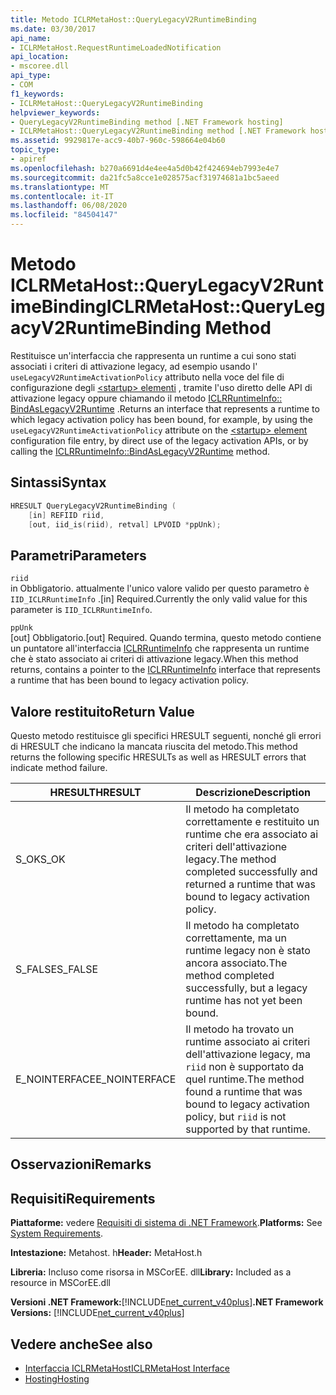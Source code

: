 ```yaml
---
title: Metodo ICLRMetaHost::QueryLegacyV2RuntimeBinding
ms.date: 03/30/2017
api_name:
- ICLRMetaHost.RequestRuntimeLoadedNotification
api_location:
- mscoree.dll
api_type:
- COM
f1_keywords:
- ICLRMetaHost::QueryLegacyV2RuntimeBinding
helpviewer_keywords:
- QueryLegacyV2RuntimeBinding method [.NET Framework hosting]
- ICLRMetaHost::QueryLegacyV2RuntimeBinding method [.NET Framework hosting]
ms.assetid: 9929817e-acc9-40b7-960c-598664e04b60
topic_type:
- apiref
ms.openlocfilehash: b270a6691d4e4ee4a5d0b42f424694eb7993e4e7
ms.sourcegitcommit: da21fc5a8cce1e028575acf31974681a1bc5aeed
ms.translationtype: MT
ms.contentlocale: it-IT
ms.lasthandoff: 06/08/2020
ms.locfileid: "84504147"
---
```

# <a name="iclrmetahostquerylegacyv2runtimebinding-method"></a><span data-ttu-id="bcb43-102">Metodo ICLRMetaHost::QueryLegacyV2RuntimeBinding</span><span class="sxs-lookup"><span data-stu-id="bcb43-102">ICLRMetaHost::QueryLegacyV2RuntimeBinding Method</span></span>
<span data-ttu-id="bcb43-103">Restituisce un'interfaccia che rappresenta un runtime a cui sono stati associati i criteri di attivazione legacy, ad esempio usando l' `useLegacyV2RuntimeActivationPolicy` attributo nella voce del file di configurazione degli [ \<startup> elementi](../../configure-apps/file-schema/startup/startup-element.md) , tramite l'uso diretto delle API di attivazione legacy oppure chiamando il metodo [ICLRRuntimeInfo:: BindAsLegacyV2Runtime](iclrruntimeinfo-bindaslegacyv2runtime-method.md) .</span><span class="sxs-lookup"><span data-stu-id="bcb43-103">Returns an interface that represents a runtime to which legacy activation policy has been bound, for example, by using the `useLegacyV2RuntimeActivationPolicy` attribute on the [\<startup> element](../../configure-apps/file-schema/startup/startup-element.md) configuration file entry, by direct use of the legacy activation APIs, or by calling the [ICLRRuntimeInfo::BindAsLegacyV2Runtime](iclrruntimeinfo-bindaslegacyv2runtime-method.md) method.</span></span>  
  
## <a name="syntax"></a><span data-ttu-id="bcb43-104">Sintassi</span><span class="sxs-lookup"><span data-stu-id="bcb43-104">Syntax</span></span>  
  
```cpp  
HRESULT QueryLegacyV2RuntimeBinding (  
    [in] REFIID riid,  
    [out, iid_is(riid), retval] LPVOID *ppUnk);  
```  
  
## <a name="parameters"></a><span data-ttu-id="bcb43-105">Parametri</span><span class="sxs-lookup"><span data-stu-id="bcb43-105">Parameters</span></span>  
 `riid`  
 <span data-ttu-id="bcb43-106">in Obbligatorio. attualmente l'unico valore valido per questo parametro è `IID_ICLRRuntimeInfo` .</span><span class="sxs-lookup"><span data-stu-id="bcb43-106">[in] Required.Currently the only valid value for this parameter is `IID_ICLRRuntimeInfo`.</span></span>  
  
 `ppUnk`  
 <span data-ttu-id="bcb43-107">[out] Obbligatorio.</span><span class="sxs-lookup"><span data-stu-id="bcb43-107">[out] Required.</span></span> <span data-ttu-id="bcb43-108">Quando termina, questo metodo contiene un puntatore all'interfaccia [ICLRRuntimeInfo](iclrruntimeinfo-interface.md) che rappresenta un runtime che è stato associato ai criteri di attivazione legacy.</span><span class="sxs-lookup"><span data-stu-id="bcb43-108">When this method returns, contains a pointer to the [ICLRRuntimeInfo](iclrruntimeinfo-interface.md) interface that represents a runtime that has been bound to legacy activation policy.</span></span>  
  
## <a name="return-value"></a><span data-ttu-id="bcb43-109">Valore restituito</span><span class="sxs-lookup"><span data-stu-id="bcb43-109">Return Value</span></span>  
 <span data-ttu-id="bcb43-110">Questo metodo restituisce gli specifici HRESULT seguenti, nonché gli errori di HRESULT che indicano la mancata riuscita del metodo.</span><span class="sxs-lookup"><span data-stu-id="bcb43-110">This method returns the following specific HRESULTs as well as HRESULT errors that indicate method failure.</span></span>  
  
|<span data-ttu-id="bcb43-111">HRESULT</span><span class="sxs-lookup"><span data-stu-id="bcb43-111">HRESULT</span></span>|<span data-ttu-id="bcb43-112">Descrizione</span><span class="sxs-lookup"><span data-stu-id="bcb43-112">Description</span></span>|  
|-------------|-----------------|  
|<span data-ttu-id="bcb43-113">S_OK</span><span class="sxs-lookup"><span data-stu-id="bcb43-113">S_OK</span></span>|<span data-ttu-id="bcb43-114">Il metodo ha completato correttamente e restituito un runtime che era associato ai criteri dell'attivazione legacy.</span><span class="sxs-lookup"><span data-stu-id="bcb43-114">The method completed successfully and returned a runtime that was bound to legacy activation policy.</span></span>|  
|<span data-ttu-id="bcb43-115">S_FALSE</span><span class="sxs-lookup"><span data-stu-id="bcb43-115">S_FALSE</span></span>|<span data-ttu-id="bcb43-116">Il metodo ha completato correttamente, ma un runtime legacy non è stato ancora associato.</span><span class="sxs-lookup"><span data-stu-id="bcb43-116">The method completed successfully, but a legacy runtime has not yet been bound.</span></span>|  
|<span data-ttu-id="bcb43-117">E_NOINTERFACE</span><span class="sxs-lookup"><span data-stu-id="bcb43-117">E_NOINTERFACE</span></span>|<span data-ttu-id="bcb43-118">Il metodo ha trovato un runtime associato ai criteri dell'attivazione legacy, ma `riid` non è supportato da quel runtime.</span><span class="sxs-lookup"><span data-stu-id="bcb43-118">The method found a runtime that was bound to legacy activation policy, but `riid` is not supported by that runtime.</span></span>|  
  
## <a name="remarks"></a><span data-ttu-id="bcb43-119">Osservazioni</span><span class="sxs-lookup"><span data-stu-id="bcb43-119">Remarks</span></span>  
  
## <a name="requirements"></a><span data-ttu-id="bcb43-120">Requisiti</span><span class="sxs-lookup"><span data-stu-id="bcb43-120">Requirements</span></span>  
 <span data-ttu-id="bcb43-121">**Piattaforme:** vedere [Requisiti di sistema di .NET Framework](../../get-started/system-requirements.md).</span><span class="sxs-lookup"><span data-stu-id="bcb43-121">**Platforms:** See [System Requirements](../../get-started/system-requirements.md).</span></span>  
  
 <span data-ttu-id="bcb43-122">**Intestazione:** Metahost. h</span><span class="sxs-lookup"><span data-stu-id="bcb43-122">**Header:** MetaHost.h</span></span>  
  
 <span data-ttu-id="bcb43-123">**Libreria:** Incluso come risorsa in MSCorEE. dll</span><span class="sxs-lookup"><span data-stu-id="bcb43-123">**Library:** Included as a resource in MSCorEE.dll</span></span>  
  
 <span data-ttu-id="bcb43-124">**Versioni .NET Framework:**[!INCLUDE[net_current_v40plus](../../../../includes/net-current-v40plus-md.md)]</span><span class="sxs-lookup"><span data-stu-id="bcb43-124">**.NET Framework Versions:** [!INCLUDE[net_current_v40plus](../../../../includes/net-current-v40plus-md.md)]</span></span>  
  
## <a name="see-also"></a><span data-ttu-id="bcb43-125">Vedere anche</span><span class="sxs-lookup"><span data-stu-id="bcb43-125">See also</span></span>

- [<span data-ttu-id="bcb43-126">Interfaccia ICLRMetaHost</span><span class="sxs-lookup"><span data-stu-id="bcb43-126">ICLRMetaHost Interface</span></span>](iclrmetahost-interface.md)
- [<span data-ttu-id="bcb43-127">Hosting</span><span class="sxs-lookup"><span data-stu-id="bcb43-127">Hosting</span></span>](index.md)
